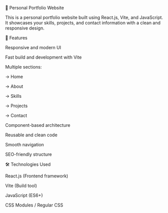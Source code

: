 🌟 Personal Portfolio Website

This is a personal portfolio website built using React.js, Vite, and JavaScript. It showcases your skills, projects, and contact information with a clean and responsive design.

🚀 Features

Responsive and modern UI

Fast build and development with Vite

Multiple sections:

-> Home

-> About

-> Skills

-> Projects

-> Contact

Component-based architecture

Reusable and clean code

Smooth navigation

SEO-friendly structure

🛠️ Technologies Used

React.js (Frontend framework)

Vite (Build tool)

JavaScript (ES6+)

CSS Modules / Regular CSS
